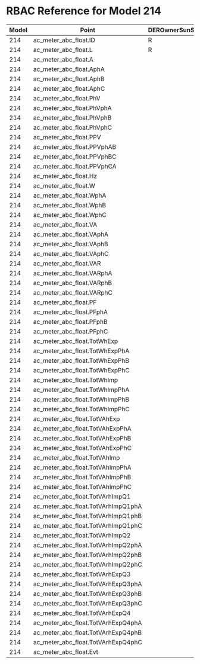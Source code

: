 # RBAC Reference for Model 214

| Model | Point | DEROwnerSunSpec | DERInstallerSunSpec | DERVendorSunSpec | ServiceProviderSunSpec | GridOperatorSunSpec |
|-------|-------|------------------|---------------------|------------------|------------------------|---------------------|
| 214 | ac_meter_abc_float.ID | R | R | R | R | R |
| 214 | ac_meter_abc_float.L | R | R | R | R | R |
| 214 | ac_meter_abc_float.A |  |  |  |  |  |
| 214 | ac_meter_abc_float.AphA |  |  |  |  |  |
| 214 | ac_meter_abc_float.AphB |  |  |  |  |  |
| 214 | ac_meter_abc_float.AphC |  |  |  |  |  |
| 214 | ac_meter_abc_float.PhV |  |  |  |  |  |
| 214 | ac_meter_abc_float.PhVphA |  |  |  |  |  |
| 214 | ac_meter_abc_float.PhVphB |  |  |  |  |  |
| 214 | ac_meter_abc_float.PhVphC |  |  |  |  |  |
| 214 | ac_meter_abc_float.PPV |  |  |  |  |  |
| 214 | ac_meter_abc_float.PPVphAB |  |  |  |  |  |
| 214 | ac_meter_abc_float.PPVphBC |  |  |  |  |  |
| 214 | ac_meter_abc_float.PPVphCA |  |  |  |  |  |
| 214 | ac_meter_abc_float.Hz |  |  |  |  |  |
| 214 | ac_meter_abc_float.W |  |  |  |  |  |
| 214 | ac_meter_abc_float.WphA |  |  |  |  |  |
| 214 | ac_meter_abc_float.WphB |  |  |  |  |  |
| 214 | ac_meter_abc_float.WphC |  |  |  |  |  |
| 214 | ac_meter_abc_float.VA |  |  |  |  |  |
| 214 | ac_meter_abc_float.VAphA |  |  |  |  |  |
| 214 | ac_meter_abc_float.VAphB |  |  |  |  |  |
| 214 | ac_meter_abc_float.VAphC |  |  |  |  |  |
| 214 | ac_meter_abc_float.VAR |  |  |  |  |  |
| 214 | ac_meter_abc_float.VARphA |  |  |  |  |  |
| 214 | ac_meter_abc_float.VARphB |  |  |  |  |  |
| 214 | ac_meter_abc_float.VARphC |  |  |  |  |  |
| 214 | ac_meter_abc_float.PF |  |  |  |  |  |
| 214 | ac_meter_abc_float.PFphA |  |  |  |  |  |
| 214 | ac_meter_abc_float.PFphB |  |  |  |  |  |
| 214 | ac_meter_abc_float.PFphC |  |  |  |  |  |
| 214 | ac_meter_abc_float.TotWhExp |  |  |  |  |  |
| 214 | ac_meter_abc_float.TotWhExpPhA |  |  |  |  |  |
| 214 | ac_meter_abc_float.TotWhExpPhB |  |  |  |  |  |
| 214 | ac_meter_abc_float.TotWhExpPhC |  |  |  |  |  |
| 214 | ac_meter_abc_float.TotWhImp |  |  |  |  |  |
| 214 | ac_meter_abc_float.TotWhImpPhA |  |  |  |  |  |
| 214 | ac_meter_abc_float.TotWhImpPhB |  |  |  |  |  |
| 214 | ac_meter_abc_float.TotWhImpPhC |  |  |  |  |  |
| 214 | ac_meter_abc_float.TotVAhExp |  |  |  |  |  |
| 214 | ac_meter_abc_float.TotVAhExpPhA |  |  |  |  |  |
| 214 | ac_meter_abc_float.TotVAhExpPhB |  |  |  |  |  |
| 214 | ac_meter_abc_float.TotVAhExpPhC |  |  |  |  |  |
| 214 | ac_meter_abc_float.TotVAhImp |  |  |  |  |  |
| 214 | ac_meter_abc_float.TotVAhImpPhA |  |  |  |  |  |
| 214 | ac_meter_abc_float.TotVAhImpPhB |  |  |  |  |  |
| 214 | ac_meter_abc_float.TotVAhImpPhC |  |  |  |  |  |
| 214 | ac_meter_abc_float.TotVArhImpQ1 |  |  |  |  |  |
| 214 | ac_meter_abc_float.TotVArhImpQ1phA |  |  |  |  |  |
| 214 | ac_meter_abc_float.TotVArhImpQ1phB |  |  |  |  |  |
| 214 | ac_meter_abc_float.TotVArhImpQ1phC |  |  |  |  |  |
| 214 | ac_meter_abc_float.TotVArhImpQ2 |  |  |  |  |  |
| 214 | ac_meter_abc_float.TotVArhImpQ2phA |  |  |  |  |  |
| 214 | ac_meter_abc_float.TotVArhImpQ2phB |  |  |  |  |  |
| 214 | ac_meter_abc_float.TotVArhImpQ2phC |  |  |  |  |  |
| 214 | ac_meter_abc_float.TotVArhExpQ3 |  |  |  |  |  |
| 214 | ac_meter_abc_float.TotVArhExpQ3phA |  |  |  |  |  |
| 214 | ac_meter_abc_float.TotVArhExpQ3phB |  |  |  |  |  |
| 214 | ac_meter_abc_float.TotVArhExpQ3phC |  |  |  |  |  |
| 214 | ac_meter_abc_float.TotVArhExpQ4 |  |  |  |  |  |
| 214 | ac_meter_abc_float.TotVArhExpQ4phA |  |  |  |  |  |
| 214 | ac_meter_abc_float.TotVArhExpQ4phB |  |  |  |  |  |
| 214 | ac_meter_abc_float.TotVArhExpQ4phC |  |  |  |  |  |
| 214 | ac_meter_abc_float.Evt |  |  |  |  |  |
